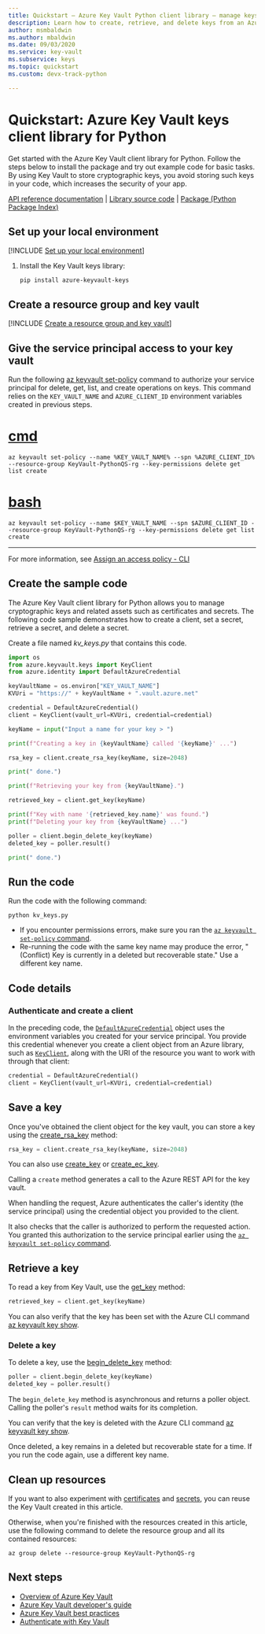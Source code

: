 ```yaml
---
title: Quickstart – Azure Key Vault Python client library – manage keys
description: Learn how to create, retrieve, and delete keys from an Azure key vault using the Python client library
author: msmbaldwin
ms.author: mbaldwin
ms.date: 09/03/2020
ms.service: key-vault
ms.subservice: keys
ms.topic: quickstart
ms.custom: devx-track-python

---
```


# Quickstart: Azure Key Vault keys client library for Python

Get started with the Azure Key Vault client library for Python. Follow the steps below to install the package and try out example code for basic tasks. By using Key Vault to store cryptographic keys, you avoid storing such keys in your code, which increases the security of your app.

[API reference documentation](/python/api/overview/azure/keyvault-keys-readme?view=azure-python) | [Library source code](https://github.com/Azure/azure-sdk-for-python/tree/master/sdk/keyvault/azure-keyvault-keys) | [Package (Python Package Index)](https://pypi.org/project/azure-keyvault-keys/)

## Set up your local environment

[!INCLUDE [Set up your local environment](../../../includes/key-vault-python-qs-setup.md)]

1. Install the Key Vault keys library:

    ```terminal
    pip install azure-keyvault-keys
    ```

## Create a resource group and key vault

[!INCLUDE [Create a resource group and key vault](../../../includes/key-vault-python-qs-rg-kv-creation.md)]

## Give the service principal access to your key vault

Run the following [az keyvault set-policy](/cli/azure/keyvault?view=azure-cli-latest#az-keyvault-set-policy) command to authorize your service principal for delete, get, list, and create operations on keys. This command relies on the `KEY_VAULT_NAME` and `AZURE_CLIENT_ID` environment variables created in previous steps.

# [cmd](#tab/cmd)

```azurecli
az keyvault set-policy --name %KEY_VAULT_NAME% --spn %AZURE_CLIENT_ID% --resource-group KeyVault-PythonQS-rg --key-permissions delete get list create
```

# [bash](#tab/bash)

```azurecli
az keyvault set-policy --name $KEY_VAULT_NAME --spn $AZURE_CLIENT_ID --resource-group KeyVault-PythonQS-rg --key-permissions delete get list create
```

---

For more information, see [Assign an access policy - CLI](../general/assign-access-policy-cli.md)

## Create the sample code

The Azure Key Vault client library for Python allows you to manage cryptographic keys and related assets such as certificates and secrets. The following code sample demonstrates how to create a client, set a secret, retrieve a secret, and delete a secret.

Create a file named *kv_keys.py* that contains this code.

```python
import os
from azure.keyvault.keys import KeyClient
from azure.identity import DefaultAzureCredential

keyVaultName = os.environ["KEY_VAULT_NAME"]
KVUri = "https://" + keyVaultName + ".vault.azure.net"

credential = DefaultAzureCredential()
client = KeyClient(vault_url=KVUri, credential=credential)

keyName = input("Input a name for your key > ")

print(f"Creating a key in {keyVaultName} called '{keyName}' ...")

rsa_key = client.create_rsa_key(keyName, size=2048)

print(" done.")

print(f"Retrieving your key from {keyVaultName}.")

retrieved_key = client.get_key(keyName)

print(f"Key with name '{retrieved_key.name}' was found.")
print(f"Deleting your key from {keyVaultName} ...")

poller = client.begin_delete_key(keyName)
deleted_key = poller.result()

print(" done.")
```

## Run the code

Run the code with the following command:

```terminal
python kv_keys.py
```

- If you encounter permissions errors, make sure you ran the [`az keyvault set-policy` command](#give-the-service-principal-access-to-your-key-vault).
- Re-running the code with the same key name may produce the error, "(Conflict) Key <name> is currently in a deleted but recoverable state." Use a different key name.

## Code details

### Authenticate and create a client

In the preceding code, the [`DefaultAzureCredential`](/python/api/azure-identity/azure.identity.defaultazurecredential?view=azure-python) object uses the environment variables you created for your service principal. You provide this credential whenever you create a client object from an Azure library, such as [`KeyClient`](/python/api/azure-keyvault-keys/azure.keyvault.keys.keyclient?view=azure-python), along with the URI of the resource you want to work with through that client:

```python
credential = DefaultAzureCredential()
client = KeyClient(vault_url=KVUri, credential=credential)
```

## Save a key

Once you've obtained the client object for the key vault, you can store a key using the [create_rsa_key](/python/api/azure-keyvault-keys/azure.keyvault.keys.keyclient?view=azure-python#create-rsa-key-name----kwargs-) method: 

```python
rsa_key = client.create_rsa_key(keyName, size=2048)
```

You can also use [create_key](/python/api/azure-keyvault-keys/azure.keyvault.keys.keyclient?view=azure-python#create-key-name--key-type----kwargs-) or [create_ec_key](/python/api/azure-keyvault-keys/azure.keyvault.keys.keyclient?view=azure-python#create-ec-key-name----kwargs-).

Calling a `create` method generates a call to the Azure REST API for the key vault.

When handling the request, Azure authenticates the caller's identity (the service principal) using the credential object you provided to the client.

It also checks that the caller is authorized to perform the requested action. You granted this authorization to the service principal earlier using the [`az keyvault set-policy` command](#give-the-service-principal-access-to-your-key-vault).

## Retrieve a key

To read a key from Key Vault, use the [get_key](/python/api/azure-keyvault-keys/azure.keyvault.keys.keyclient?view=azure-python#get-key-name--version-none----kwargs-) method:

```python
retrieved_key = client.get_key(keyName)
 ```

You can also verify that the key has been set with the Azure CLI command [az keyvault key show](/cli/azure/keyvault/key?view=azure-cli-latest#az-keyvault-key-show).

### Delete a key

To delete a key, use the [begin_delete_key](/python/api/azure-keyvault-keys/azure.keyvault.keys.keyclient?view=azure-python#begin-delete-key-name----kwargs-) method:

```python
poller = client.begin_delete_key(keyName)
deleted_key = poller.result()
```

The `begin_delete_key` method is asynchronous and returns a poller object. Calling the poller's `result` method waits for its completion.

You can verify that the key is deleted with the Azure CLI command [az keyvault key show](/cli/azure/keyvault/key?view=azure-cli-latest#az-keyvault-key-show).

Once deleted, a key remains in a deleted but recoverable state for a time. If you run the code again, use a different key name.

## Clean up resources

If you want to also experiment with [certificates](../certificates/quick-create-python.md) and [secrets](../secrets/quick-create-python.md), you can reuse the Key Vault created in this article.

Otherwise, when you're finished with the resources created in this article, use the following command to delete the resource group and all its contained resources:

```azurecli
az group delete --resource-group KeyVault-PythonQS-rg
```

## Next steps

- [Overview of Azure Key Vault](../general/overview.md)
- [Azure Key Vault developer's guide](../general/developers-guide.md)
- [Azure Key Vault best practices](../general/best-practices.md)
- [Authenticate with Key Vault](../general/authentication.md)
